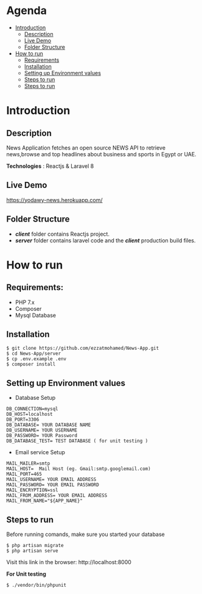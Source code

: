 # Agenda 
  
   * [Introduction](#introduction) <br>
        * [Description](#description) <br>
        * [Live Demo](#live-demo) <br>
        * [Folder Structure](#folder-structure) <br>
   * [How to run](#how-to-run)<br>
        * [Requirements](#requirements) <br>
        * [Installation](#installation) <br>
        * [Setting up Environment values](#setting-up-environment-values) <br>
        * [Steps to run](#steps-to-run) <br>
        * [Steps to run](#steps-to-run) <br>

    
  

# Introduction

## Description
News Application fetches an open source NEWS API to retrieve news,browse and top headlines about business and sports in Egypt or UAE.

**Technologies** : Reactjs & Laravel 8


## Live Demo

https://yodawy-news.herokuapp.com/ 


## Folder Structure 
- ***client***   folder contains Reactjs project.
- ***server*** folder contains laravel code and the ***client*** production build files.
# How to run

## Requirements:
- PHP 7.x
- Composer
- Mysql Database 

## Installation
```
$ git clone https://github.com/ezzatmohamed/News-App.git
$ cd News-App/server
$ cp .env.example .env
$ composer install
``` 
## Setting up Environment values

- Database Setup
```
DB_CONNECTION=mysql
DB_HOST=localhost
DB_PORT=3306
DB_DATABASE= YOUR DATABASE NAME
DB_USERNAME= YOUR USERNAME
DB_PASSWORD= YOUR Password
DB_DATABASE_TEST= TEST DATABASE ( for unit testing )
```
- Email service Setup
```
MAIL_MAILER=smtp
MAIL_HOST=  Mail Host (eg. Gmail:smtp.googlemail.com)
MAIL_PORT=465
MAIL_USERNAME= YOUR EMAIL ADDRESS
MAIL_PASSWORD= YOUR EMAIL PASSWORD
MAIL_ENCRYPTION=ssl
MAIL_FROM_ADDRESS= YOUR EMAIL ADDRESS
MAIL_FROM_NAME="${APP_NAME}"
```

## Steps to run
Before running comands, make sure you started your database
```
$ php artisan migrate
$ php artisan serve
```


Visit this link in the browser: http://localhost:8000

**For Unit testing**
```
$ ./vendor/bin/phpunit
```


